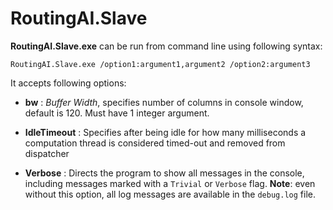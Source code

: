 # RoutingAI.Slave #

**RoutingAI.Slave.exe** can be run from command line using following syntax:

`RoutingAI.Slave.exe /option1:argument1,argument2 /option2:argument3`

It accepts following options:

- **bw** : *Buffer Width*, specifies number of columns in console window, default is 120. Must have 1 integer argument.

- **IdleTimeout** : Specifies after being idle for how many milliseconds a computation thread is considered timed-out and removed from dispatcher

- **Verbose** : Directs the program to show all messages in the console, including messages marked with a `Trivial` or `Verbose` flag. **Note**: even without this option, all log messages are available in the `debug.log` file.